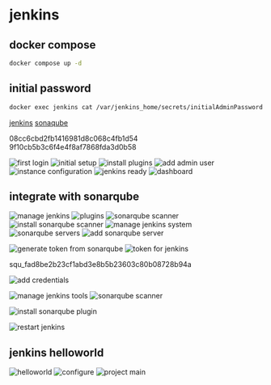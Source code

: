 # jenkins

## docker compose

```sh
docker compose up -d
```

## initial password

```sh
docker exec jenkins cat /var/jenkins_home/secrets/initialAdminPassword
```

[jenkins](http://tour-dev.mau-sailfin.ts.net:58080)
[sonaqube](http://tour-dev.mau-sailfin.ts.net:9000)

08cc6cbd2fb1416981d8c068c4fb1d54
9f10cb5b3c6f4e4f8af7868fda3d0b58

![first login](image.png)
![initial setup](image-1.png)
![install plugins](image-2.png)
![add admin user](image-3.png)
![instance configuration](image-4.png)
![jenkins ready](image-5.png)
![dashboard](image-6.png)

## integrate with sonarqube

![manage jenkins](image-13.png)
![plugins](image-7.png)
![sonarqube scanner](image-14.png)
![install sonarqube scanner](image-15.png)
![manage jenkins system](image-16.png)
![sonarqube servers](image-17.png)
![add sonarqube server](image-18.png)

![generate token from sonarqube](image-19.png)
![token for jenkins](image-20.png)

squ_fad8be2b23cf1abd3e8b5b23603c80b08728b94a

![add credentials](image-21.png)

![manage jenkins tools](image-22.png)
![sonarqube scanner](image-23.png)

![install sonarqube plugin](image-8.png)

![restart jenkins](image-9.png)

## jenkins helloworld

![helloworld](image-10.png)
![configure](image-11.png)
![project main](image-12.png)
